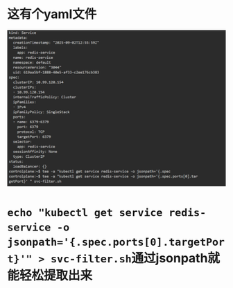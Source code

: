 # 这有个yaml文件

![alt text](README_Images/6-jsonpath指令用来提取值/image.png)


# `echo "kubectl get service redis-service -o jsonpath='{.spec.ports[0].targetPort}'" > svc-filter.sh`通过jsonpath就能轻松提取出来